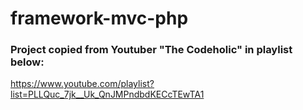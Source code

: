 # framework-mvc-php
### Project copied from Youtuber "The Codeholic" in playlist below: 
https://www.youtube.com/playlist?list=PLLQuc_7jk__Uk_QnJMPndbdKECcTEwTA1
